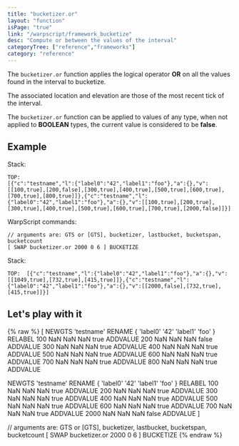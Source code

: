 ```yaml
---
title: "bucketizer.or"
layout: "function"
isPage: "true"
link: "/warpscript/framework_bucketize"
desc: "Compute or between the values of the interval"
categoryTree: ["reference","frameworks"]
category: "reference"
---
```


The `bucketizer.or` function applies the logical operator **OR** on all the values found in the interval to bucketize. 

The associated location and elevation are those of the most recent tick of the interval.

The `bucketizer.or` function can be applied to values of any type, when not applied to **BOOLEAN** types, the current value is considered to be **false**.

## Example ##

Stack: 

    TOP: 
    [{"c":"testname","l":{"label0":"42","label1":"foo"},"a":{},"v":[[100,true],[200,false],[300,true],[400,true],[500,true],[600,true],[700,true],[800,true]]},{"c":"testname","l":{"label0":"42","label1":"foo"},"a":{},"v":[[100,true],[200,true],[300,true],[400,true],[500,true],[600,true],[700,true],[2000,false]]}]

WarpScript commands:

    // arguments are: GTS or [GTS], bucketizer, lastbucket, bucketspan, bucketcount
    [ SWAP bucketizer.or 2000 0 6 ] BUCKETIZE

Stack: 

    TOP:  [{"c":"testname","l":{"label0":"42","label1":"foo"},"a":{},"v":[[1049,true],[732,true],[415,true]]},{"c":"testname","l":{"label0":"42","label1":"foo"},"a":{},"v":[[2000,false],[732,true],[415,true]]}]


## Let's play with it ##

{% raw %}
<warp10-warpscript-widget>
[
  NEWGTS 
  'testname'
  RENAME
  { 'label0' '42' 'label1' 'foo' }
  RELABEL
  100  NaN NaN NaN true ADDVALUE
  200  NaN NaN NaN false ADDVALUE
  300  NaN NaN NaN true ADDVALUE
  400  NaN NaN NaN true ADDVALUE
  500  NaN NaN NaN true ADDVALUE
  600  NaN NaN NaN true ADDVALUE
  700  NaN NaN NaN true ADDVALUE
  800  NaN NaN NaN true ADDVALUE

  NEWGTS 
  'testname'
  RENAME
  { 'label0' '42' 'label1' 'foo' }
  RELABEL
  100  NaN NaN NaN true ADDVALUE
  200  NaN NaN NaN true ADDVALUE
  300  NaN NaN NaN true ADDVALUE
  400  NaN NaN NaN true ADDVALUE
  500  NaN NaN NaN true ADDVALUE
  600  NaN NaN NaN true ADDVALUE
  700  NaN NaN NaN true ADDVALUE
  2000  NaN NaN NaN false ADDVALUE
]

// arguments are: GTS or [GTS], bucketizer, lastbucket, bucketspan, bucketcount
[ SWAP bucketizer.or 2000 0 6 ] BUCKETIZE
</warp10-warpscript-widget>
{% endraw %}    